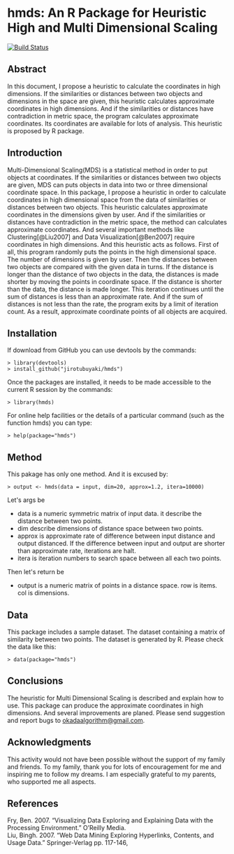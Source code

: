 # hmds: An R Package for Heuristic High and Multi Dimensional Scaling  
[![Build Status](https://travis-ci.org/jirotubuyaki/hmds.svg?branch=master)](https://travis-ci.org/jirotubuyaki/hmds)
## Abstract
In this document, I propose a heuristic to calculate the coordinates in high dimensions. If the similarities or distances between two objects and dimensions in the space are given, this heuristic calculates approximate coordinates in high dimensions. And if the similarities or distances have contradiction in metric space, the program calculates approximate coordinates. Its coordinates are available for lots of analysis. This heuristic is proposed by R package.

## Introduction
Multi-Dimensional Scaling(MDS) is a statistical method in order to put objects at coordinates. If the similarities or distances between two objects are given, MDS can puts objects in data into two or three dimensional coordinate space. In this package, I propose a heuristic in order to calculate coordinates in high dimensional space from the data of similarities or distances between two objects. This heuristic calculates approximate coordinates in the dimensions given by user. And if the similarities or distances have contradiction in the metric space, the method can calculates approximate coordinates. And several important methods like Clustering[@Liu2007] and Data Visualization[@Ben2007] require coordinates in high dimensions. And this heuristic acts as follows. First of all, this program randomly puts the points in the high dimensional space. The number of dimensions is given by user. Then the distances between two objects are compared with the given data in turns. If the distance is longer than the distance of two objects in the data, the distances is made shorter by moving the points in coordinate space. If the distance is shorter than the data, the distance is made longer. This iteration continues until the sum of distances is less than an approximate rate. And if the sum of distances is not less than the rate, the program exits by a limit of iteration count. As a result, approximate coordinate points of all objects are acquired.

## Installation
If download from GitHub you can use devtools by the commands:

```
> library(devtools)
> install_github("jirotubuyaki/hmds")
```

Once the packages are installed, it needs to be made accessible to the current R session by the commands:

```
> library(hmds)
```

For online help facilities or the details of a particular command (such as the function hmds) you can type:

```
> help(package="hmds")
```
## Method
This pakage has only one method. And it is excused by:

```
> output <- hmds(data = input, dim=20, approx=1.2, itera=10000)
```

Let's args be

* data is a numeric symmetric matrix of input data. it describe the distance between two points.
* dim describe dimensions of distance space between two points.
* approx is approximate rate of difference between input distance and output distanced. If the difference between input and output are shorter than approximate rate, iterations are halt.
* itera is iteration numbers to search space between all each two points.

Then let's return be

* output is a numeric matrix of points in a distance space. row is items. col is dimensions.

## Data
This package includes a sample dataset. The dataset containing a matrix of similarity between two points. The dataset is generated by R. Please check the data like this:

```
> data(package="hmds")
```

## Conclusions
The heuristic for Multi Dimensional Scaling is described and explain how to use. This package can produce the approximate coordinates in high dimensions. And several improvements are planed. Please send suggestion and report bugs to okadaalgorithm@gmail.com.


## Acknowledgments
This activity would not have been possible without the support of my family and friends. To my family, thank you for lots of encouragement for me and inspiring me to follow my dreams. I am especially grateful to my parents, who supported me all aspects.  


## References
Fry, Ben. 2007. “Visualizing Data Exploring and Explaining Data with the Processing Environment.” O’Reilly
Media.  
Liu, Bingh. 2007. “Web Data Mining Exploring Hyperlinks, Contents, and Usage Data.” Springer-Verlag pp.
117-146,
